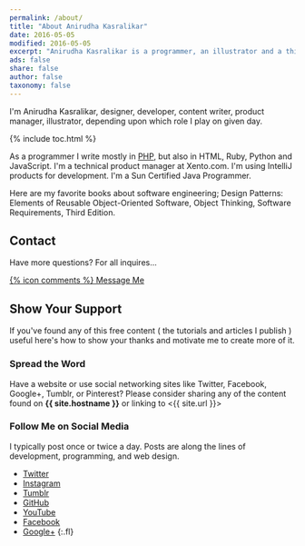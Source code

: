 ```yaml
---
permalink: /about/
title: "About Anirudha Kasralikar"
date: 2016-05-05
modified: 2016-05-05
excerpt: "Anirudha Kasralikar is a programmer, an illustrator and a thinker."
ads: false
share: false
author: false
taxonomy: false
---
```


I'm Anirudha Kasralikar, designer, developer, content writer, product manager, illustrator, depending upon which role I play on given day.

{% include toc.html %}

As a programmer I write mostly in <a href="https://github.com/akasralikar" target="_blank">PHP</a>, but also in HTML, Ruby, Python and JavaScript. I'm a technical product manager at Xento.com. I'm using IntelliJ products for development. I'm a Sun Certified Java Programmer. 

Here are my favorite books about software engineering; Design Patterns: Elements of Reusable Object-Oriented Software, Object Thinking, Software Requirements, Third Edition. 

## Contact

Have more questions? For all inquires...

<div markdown="0"><a href="{{ site.url }}/contact/" class="btn">{% icon comments %} Message Me</a></div>

## Show Your Support

If you've found any of this free content ( the tutorials and articles I publish ) useful here's how to show your thanks and motivate me to create more of it.

### Spread the Word

Have a website or use social networking sites like Twitter, Facebook, Google+, Tumblr, or Pinterest? Please consider sharing any of the content found on **{{ site.hostname }}** or linking to <{{ site.url }}>

### Follow Me on Social Media

I typically post once or twice a day. Posts are along the lines of development, programming, and web design.

* [Twitter](https://twitter.com/akasralikar)
* [Instagram](https://instagram.com/anirudha.kasralikar/)
* [Tumblr](http://anirudha-kasralikar.tumblr.com/)
* [GitHub](https://github.com/akasralikar)
* [YouTube](https://www.youtube.com/user/anirudhakasralikar)
* [Facebook](https://facebook.com/anirudha.kasralikar)
* [Google+](https://plus.google.com/111282613185924513271)
{:.fl}
